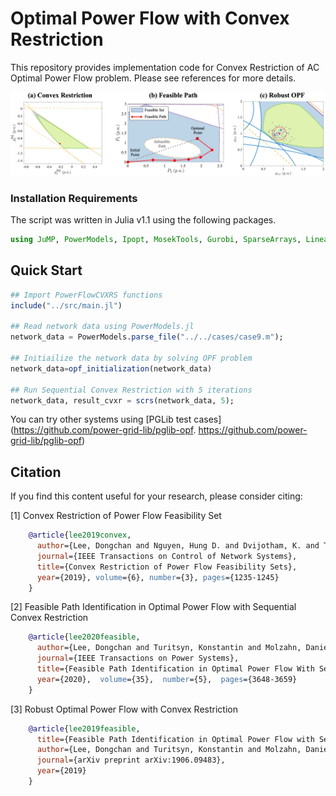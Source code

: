# Optimal Power Flow with Convex Restriction

This repository provides implementation code for Convex Restriction of AC Optimal Power Flow problem. Please see references for more details.

<img src="examples/figure/illustration.png" width="750">


### Installation Requirements

The script was written in Julia v1.1 using the following packages.

```julia
using JuMP, PowerModels, Ipopt, MosekTools, Gurobi, SparseArrays, LinearAlgebra, Plots
```

## Quick Start


```julia
## Import PowerFlowCVXRS functions
include("../src/main.jl")

## Read network data using PowerModels.jl
network_data = PowerModels.parse_file("../../cases/case9.m");

## Initiailize the network data by solving OPF problem
network_data=opf_initialization(network_data)

## Run Sequential Convex Restriction with 5 iterations
network_data, result_cvxr = scrs(network_data, 5);
```

You can try other systems using [PGLib test cases](https://github.com/power-grid-lib/pglib-opf.
https://github.com/power-grid-lib/pglib-opf)

## Citation

If you find this content useful for your research, please consider citing: 

[1] Convex Restriction of Power Flow Feasibility Set
```bibtex
    @article{lee2019convex,
      author={Lee, Dongchan and Nguyen, Hung D. and Dvijotham, K. and Turitsyn, Konstantin},
      journal={IEEE Transactions on Control of Network Systems},
      title={Convex Restriction of Power Flow Feasibility Sets},
      year={2019}, volume={6}, number={3}, pages={1235-1245}
    }
```

[2] Feasible Path Identification in Optimal Power Flow with Sequential Convex Restriction
```bibtex
    @article{lee2020feasible,
      author={Lee, Dongchan and Turitsyn, Konstantin and Molzahn, Daniel Kenneth and Roald, Line},
      journal={IEEE Transactions on Power Systems}, 
      title={Feasible Path Identification in Optimal Power Flow With Sequential Convex Restriction}, 
      year={2020},  volume={35},  number={5},  pages={3648-3659}
    }    
```

[3] Robust Optimal Power Flow with Convex Restriction
```bibtex
    @article{lee2019feasible,
      title={Feasible Path Identification in Optimal Power Flow with Sequential Convex Restriction},
      author={Lee, Dongchan and Turitsyn, Konstantin and Molzahn, Daniel K and Roald, Line A},
      journal={arXiv preprint arXiv:1906.09483},
      year={2019}
    }
```